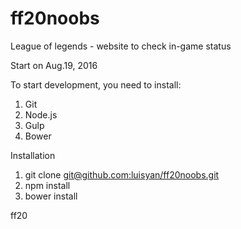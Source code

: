 # ff20noobs
League of legends - website to check in-game status

Start on Aug.19, 2016

To start development, you need to install:
  1. Git
  2. Node.js
  3. Gulp
  4. Bower

Installation
  1. git clone [git@github.com:luisyan/ff20noobs.git](git@github.com:luisyan/ff20noobs.git)
  2. npm install
  3. bower install




ff20

  

  
